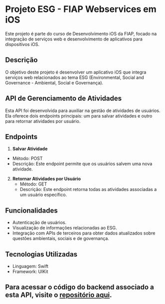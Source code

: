 # Projeto ESG - FIAP Webservices em iOS

Este projeto é parte do curso de Desenvolvimento iOS da FIAP, focado na integração de serviços web e desenvolvimento de aplicativos para dispositivos iOS.

## Descrição

O objetivo deste projeto é desenvolver um aplicativo iOS que integra serviços web relacionados ao tema ESG (Environmental, Social and Governance - Ambiental, Social e Governança).
## API de Gerenciamento de Atividades
Esta API foi desenvolvida para auxiliar na gestão de atividades de usuários. Ela oferece dois endpoints principais: um para salvar atividades e outro para retornar atividades por usuário.

## Endpoints

1. **Salvar Atividade**
- Método: POST
- Descrição: Este endpoint permite que os usuários salvem uma nova atividade.

2. **Retornar Atividades por Usuário**
   - Método: GET
   - Descrição: Este endpoint retorna todas as atividades associadas a um usuário específico.
   
## Funcionalidades

- Autenticação de usuários.
- Visualização de informações relacionadas ao ESG.
- Integração com APIs de terceiros para obter dados atualizados sobre questões ambientais, sociais e de governança.

## Tecnologias Utilizadas

- Linguagem: Swift
- Framework: UIKit

## Para acessar o código do backend associado a esta API, visite o [repositório aqui](https://github.com/ericaokamura/esg-app-fiap).



